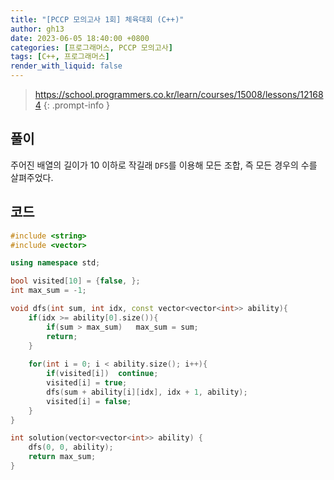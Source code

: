 ```yaml
---
title: "[PCCP 모의고사 1회] 체육대회 (C++)"
author: gh13
date: 2023-06-05 18:40:00 +0800
categories: [프로그래머스, PCCP 모의고사]
tags: [C++, 프로그래머스]
render_with_liquid: false
---
```


> <https://school.programmers.co.kr/learn/courses/15008/lessons/121684>
{: .prompt-info }

## 풀이

주어진 배열의 길이가 10 이하로 작길래 `DFS`를 이용해 모든 조합, 즉 모든 경우의 수를 살펴주었다.  

## 코드

```cpp
#include <string>
#include <vector>

using namespace std;

bool visited[10] = {false, };
int max_sum = -1;

void dfs(int sum, int idx, const vector<vector<int>> ability){
    if(idx >= ability[0].size()){
        if(sum > max_sum)   max_sum = sum;
        return;
    }
    
    for(int i = 0; i < ability.size(); i++){
        if(visited[i])  continue;
        visited[i] = true;
        dfs(sum + ability[i][idx], idx + 1, ability);
        visited[i] = false;
    }
}

int solution(vector<vector<int>> ability) {
    dfs(0, 0, ability);
    return max_sum;
}
```
